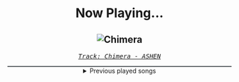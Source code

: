 <div align="center"> 
<h1>Now Playing...</h1>

![Chimera](https://i.scdn.co/image/ab67616d00001e028d117b2e255e3c238ce3ed44)
--
_<samp><a href="https://open.spotify.com/track/47NTOUlWceyyJkgG3jMC0j">Track: Chimera - ASHEN</a></samp>_

<div style="border: 1px #4B5054 solid"></div>
<details>
  <summary>
    Previous played songs
  </summary>
  <table>
    <thead>
      <tr>
        <th>
          Artist
        </th>
        <th>
          Song
        </th>
        <th>
          Link
        </th>
      </tr>
    </thead>
    <tbody>
      <tr><td>ASHEN</td><td>Chimera</td><td><a href="https://open.spotify.com/track/47NTOUlWceyyJkgG3jMC0j">https://open.spotify.com/track/47NTOUlWceyyJkgG3jMC0j</a></td></tr><tr><td>ASHEN</td><td>Desire</td><td><a href="https://open.spotify.com/track/48Le573ftvEM21VlgvGEqZ">https://open.spotify.com/track/48Le573ftvEM21VlgvGEqZ</a></td></tr><tr><td>ASHEN</td><td>Sacrifice</td><td><a href="https://open.spotify.com/track/1hXUv22YNMaQmBPBl63mCp">https://open.spotify.com/track/1hXUv22YNMaQmBPBl63mCp</a></td></tr><tr><td>ASHEN</td><td>Crystal Tears</td><td><a href="https://open.spotify.com/track/0T38Jfme3g0iyVrrE5hYfU">https://open.spotify.com/track/0T38Jfme3g0iyVrrE5hYfU</a></td></tr><tr><td>Afterlove</td><td>The Humbling</td><td><a href="https://open.spotify.com/track/6yMU9TxM9GSmVZSsPFtcXE">https://open.spotify.com/track/6yMU9TxM9GSmVZSsPFtcXE</a></td></tr><tr><td>Animetrix</td><td>SUPER SAIYAJIN 4 (Dragon Ball)</td><td><a href="https://open.spotify.com/track/5rzGMKTl7EFQN0vJ7PYNAT">https://open.spotify.com/track/5rzGMKTl7EFQN0vJ7PYNAT</a></td></tr><tr><td>Our Mirage</td><td>Don't Talk</td><td><a href="https://open.spotify.com/track/5KWVqP6ooLAgmbwJnVol9D">https://open.spotify.com/track/5KWVqP6ooLAgmbwJnVol9D</a></td></tr><tr><td>Sleep Token</td><td>The Summoning</td><td><a href="https://open.spotify.com/track/0S38Oso3I9vpDXcTb7kYt9">https://open.spotify.com/track/0S38Oso3I9vpDXcTb7kYt9</a></td></tr><tr><td>Sleep Token</td><td>Emergence</td><td><a href="https://open.spotify.com/track/5NRpxJxtR6JkUhQS4F0um6">https://open.spotify.com/track/5NRpxJxtR6JkUhQS4F0um6</a></td></tr><tr><td>HOYO-MiX</td><td>King Father of All</td><td><a href="https://open.spotify.com/track/16S2nBNkbAJILUx7XBfXP1">https://open.spotify.com/track/16S2nBNkbAJILUx7XBfXP1</a></td></tr><tr><td>HOYO-MiX</td><td>To All Things Strifeful</td><td><a href="https://open.spotify.com/track/0V0BUwBtJKQGUVUCe6Me3G">https://open.spotify.com/track/0V0BUwBtJKQGUVUCe6Me3G</a></td></tr><tr><td>HOYO-MiX</td><td>Battle Hymn of the Golden Blood</td><td><a href="https://open.spotify.com/track/1xg7PfZe6nKf7BLvAw0VtF">https://open.spotify.com/track/1xg7PfZe6nKf7BLvAw0VtF</a></td></tr><tr><td>Sān-Z</td><td>机油</td><td><a href="https://open.spotify.com/track/5d8nZgParoxKD54UMbiXwL">https://open.spotify.com/track/5d8nZgParoxKD54UMbiXwL</a></td></tr><tr><td>HOYO-MiX</td><td>King Father of All</td><td><a href="https://open.spotify.com/track/16S2nBNkbAJILUx7XBfXP1">https://open.spotify.com/track/16S2nBNkbAJILUx7XBfXP1</a></td></tr><tr><td>HOYO-MiX</td><td>To All Things Strifeful</td><td><a href="https://open.spotify.com/track/0V0BUwBtJKQGUVUCe6Me3G">https://open.spotify.com/track/0V0BUwBtJKQGUVUCe6Me3G</a></td></tr><tr><td>HOYO-MiX</td><td>Battle Hymn of the Golden Blood</td><td><a href="https://open.spotify.com/track/1xg7PfZe6nKf7BLvAw0VtF">https://open.spotify.com/track/1xg7PfZe6nKf7BLvAw0VtF</a></td></tr><tr><td>Sān-Z</td><td>机油</td><td><a href="https://open.spotify.com/track/5d8nZgParoxKD54UMbiXwL">https://open.spotify.com/track/5d8nZgParoxKD54UMbiXwL</a></td></tr><tr><td>HOYO-MiX</td><td>King Father of All</td><td><a href="https://open.spotify.com/track/16S2nBNkbAJILUx7XBfXP1">https://open.spotify.com/track/16S2nBNkbAJILUx7XBfXP1</a></td></tr><tr><td>HOYO-MiX</td><td>To All Things Strifeful</td><td><a href="https://open.spotify.com/track/0V0BUwBtJKQGUVUCe6Me3G">https://open.spotify.com/track/0V0BUwBtJKQGUVUCe6Me3G</a></td></tr><tr><td>HOYO-MiX</td><td>Battle Hymn of the Golden Blood</td><td><a href="https://open.spotify.com/track/1xg7PfZe6nKf7BLvAw0VtF">https://open.spotify.com/track/1xg7PfZe6nKf7BLvAw0VtF</a></td></tr>
    </tbody>
  </table>
</details>

</div>
